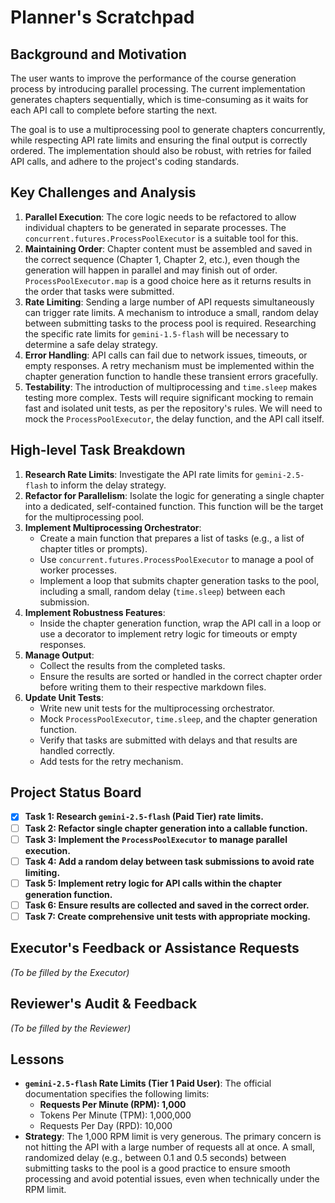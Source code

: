 # Planner's Scratchpad

## Background and Motivation

The user wants to improve the performance of the course generation process by introducing parallel processing. The current implementation generates chapters sequentially, which is time-consuming as it waits for each API call to complete before starting the next.

The goal is to use a multiprocessing pool to generate chapters concurrently, while respecting API rate limits and ensuring the final output is correctly ordered. The implementation should also be robust, with retries for failed API calls, and adhere to the project's coding standards.

## Key Challenges and Analysis

1.  **Parallel Execution**: The core logic needs to be refactored to allow individual chapters to be generated in separate processes. The `concurrent.futures.ProcessPoolExecutor` is a suitable tool for this.
2.  **Maintaining Order**: Chapter content must be assembled and saved in the correct sequence (Chapter 1, Chapter 2, etc.), even though the generation will happen in parallel and may finish out of order. `ProcessPoolExecutor.map` is a good choice here as it returns results in the order that tasks were submitted.
3.  **Rate Limiting**: Sending a large number of API requests simultaneously can trigger rate limits. A mechanism to introduce a small, random delay between submitting tasks to the process pool is required. Researching the specific rate limits for `gemini-1.5-flash` will be necessary to determine a safe delay strategy.
4.  **Error Handling**: API calls can fail due to network issues, timeouts, or empty responses. A retry mechanism must be implemented within the chapter generation function to handle these transient errors gracefully.
5.  **Testability**: The introduction of multiprocessing and `time.sleep` makes testing more complex. Tests will require significant mocking to remain fast and isolated unit tests, as per the repository's rules. We will need to mock the `ProcessPoolExecutor`, the delay function, and the API call itself.

## High-level Task Breakdown

1.  **Research Rate Limits**: Investigate the API rate limits for `gemini-2.5-flash` to inform the delay strategy.
2.  **Refactor for Parallelism**: Isolate the logic for generating a single chapter into a dedicated, self-contained function. This function will be the target for the multiprocessing pool.
3.  **Implement Multiprocessing Orchestrator**:
    *   Create a main function that prepares a list of tasks (e.g., a list of chapter titles or prompts).
    *   Use `concurrent.futures.ProcessPoolExecutor` to manage a pool of worker processes.
    *   Implement a loop that submits chapter generation tasks to the pool, including a small, random delay (`time.sleep`) between each submission.
4.  **Implement Robustness Features**:
    *   Inside the chapter generation function, wrap the API call in a loop or use a decorator to implement retry logic for timeouts or empty responses.
5.  **Manage Output**:
    *   Collect the results from the completed tasks.
    *   Ensure the results are sorted or handled in the correct chapter order before writing them to their respective markdown files.
6.  **Update Unit Tests**:
    *   Write new unit tests for the multiprocessing orchestrator.
    *   Mock `ProcessPoolExecutor`, `time.sleep`, and the chapter generation function.
    *   Verify that tasks are submitted with delays and that results are handled correctly.
    *   Add tests for the retry mechanism.

## Project Status Board

- [x] **Task 1: Research `gemini-2.5-flash` (Paid Tier) rate limits.**
- [ ] **Task 2: Refactor single chapter generation into a callable function.**
- [ ] **Task 3: Implement the `ProcessPoolExecutor` to manage parallel execution.**
- [ ] **Task 4: Add a random delay between task submissions to avoid rate limiting.**
- [ ] **Task 5: Implement retry logic for API calls within the chapter generation function.**
- [ ] **Task 6: Ensure results are collected and saved in the correct order.**
- [ ] **Task 7: Create comprehensive unit tests with appropriate mocking.**

## Executor's Feedback or Assistance Requests
*(To be filled by the Executor)*

## Reviewer's Audit & Feedback
*(To be filled by the Reviewer)*

## Lessons

- **`gemini-2.5-flash` Rate Limits (Tier 1 Paid User)**: The official documentation specifies the following limits:
    - **Requests Per Minute (RPM): 1,000**
    - Tokens Per Minute (TPM): 1,000,000
    - Requests Per Day (RPD): 10,000
- **Strategy**: The 1,000 RPM limit is very generous. The primary concern is not hitting the API with a large number of requests all at once. A small, randomized delay (e.g., between 0.1 and 0.5 seconds) between submitting tasks to the pool is a good practice to ensure smooth processing and avoid potential issues, even when technically under the RPM limit. 